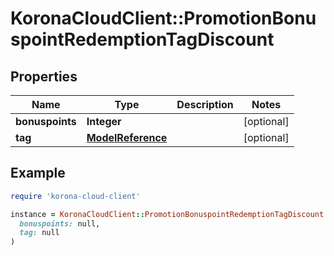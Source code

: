 # KoronaCloudClient::PromotionBonuspointRedemptionTagDiscount

## Properties

| Name | Type | Description | Notes |
| ---- | ---- | ----------- | ----- |
| **bonuspoints** | **Integer** |  | [optional] |
| **tag** | [**ModelReference**](ModelReference.md) |  | [optional] |

## Example

```ruby
require 'korona-cloud-client'

instance = KoronaCloudClient::PromotionBonuspointRedemptionTagDiscount.new(
  bonuspoints: null,
  tag: null
)
```

